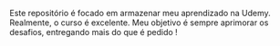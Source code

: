 Este repositório é focado em armazenar meu aprendizado na Udemy. Realmente, o curso é excelente. Meu objetivo é sempre aprimorar os desafios, entregando mais do que é pedido !
